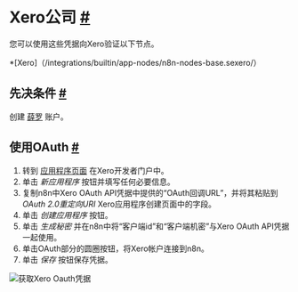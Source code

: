 


 Xero公司
 [#](#xero "永久链接")
===================================



 您可以使用这些凭据向Xero验证以下节点。
 


*[Xero]（/integrations/builtin/app-nodes/n8n-nodes-base.sexero/）



 先决条件
 [#](#先决条件 "永久链接")
-----------------------------------------------------



 创建
 [薛罗](https://www.xero.com/) 
 账户。
 



 使用OAuth
 [#](#使用oauth "永久链接")
-------------------------------------------------


1. 转到
 [应用程序页面](https://developer.xero.com/myapps) 
 在Xero开发者门户中。
2. 单击
 *新应用程序*
 按钮并填写任何必要信息。
3. 复制n8n中Xero OAuth API凭据中提供的“OAuth回调URL”，并将其粘贴到
 *OAuth 2.0重定向URI*
 Xero应用程序创建页面中的字段。
4. 单击
 *创建应用程序*
 按钮。
5. 单击
 *生成秘密*
 并在n8n中将“客户端id”和“客户端机密”与Xero OAuth API凭据一起使用。
6. 单击OAuth部分的圆圈按钮，将Xero帐户连接到n8n。
7. 单击
 *保存*
 按钮保存凭据。



![获取Xero Oauth凭据](https://d33wubrfki0l68.cloudfront.net/d83cebfc85cdab321e37e459be49559f7b090407/3e01d/_images/integrations/builtin/credentials/xero/using-oauth.gif)





